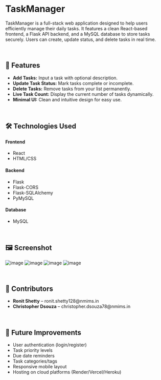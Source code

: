 # TaskManager  
TaskManager is a full-stack web application designed to help users efficiently manage their daily tasks. It features a clean React-based frontend, a Flask API backend, and a MySQL database to store tasks securely. Users can create, update status, and delete tasks in real time.

<br>

## 🚀 Features  
<ul>
  <li><strong>Add Tasks:</strong> Input a task with optional description.</li>
  <li><strong>Update Task Status:</strong> Mark tasks complete or incomplete.</li>
  <li><strong>Delete Tasks:</strong> Remove tasks from your list permanently.</li>
  <li><strong>Live Task Count:</strong> Display the current number of tasks dynamically.</li>
  <li><strong>Minimal UI:</strong> Clean and intuitive design for easy use.</li>
</ul>

<br>

## 🛠️ Technologies Used  
<h4>Frontend</h4>
<ul>
  <li>React</li>
  <li>HTML/CSS</li>
</ul>

<h4>Backend</h4>
<ul>
  <li>Flask</li>
  <li>Flask-CORS</li>
  <li>Flask-SQLAlchemy</li>
  <li>PyMySQL</li>
</ul>

<h4>Database</h4>
<ul>
  <li>MySQL</li>
</ul>

<br>

## 🖼️ Screenshot  
![image](https://github.com/user-attachments/assets/3b42bcbc-9496-4425-9eac-bc16a5da6c24)
![image](https://github.com/user-attachments/assets/4d9b6d7c-ee14-43c7-b819-575c9dd2b1a6)
![image](https://github.com/user-attachments/assets/7fb7eb18-c272-4a3b-8eee-101cf473de02)
![image](https://github.com/user-attachments/assets/017412d5-3917-4fb0-aefa-8dbc85cddfc2)

<br>

## 👥 Contributors  
<ul>
  <li><strong>Ronit Shetty</strong> – ronit.shetty128@nmims.in</li>
  <li><strong>Christopher Dsouza</strong> – christopher.dsouza78@nmims.in</li>
</ul>

<br>

## 🌱 Future Improvements  
<ul>
  <li>User authentication (login/register)</li>
  <li>Task priority levels</li>
  <li>Due date reminders</li>
  <li>Task categories/tags</li>
  <li>Responsive mobile layout</li>
  <li>Hosting on cloud platforms (Render/Vercel/Heroku)</li>
</ul>
